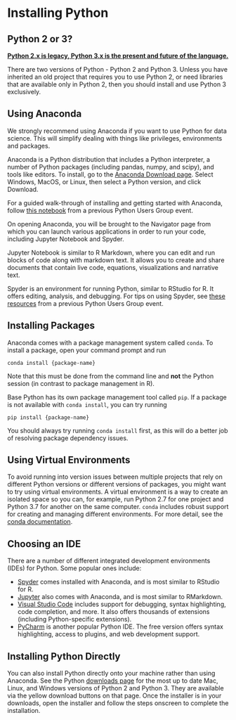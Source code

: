 # Installing Python

## Python 2 or 3? 

[**Python 2.x is legacy, Python 3.x is the present and future of the language.**](https://wiki.python.org/moin/Python2orPython3)

There are two versions of Python - Python 2 and Python 3. Unless you have inherited an old project that requires you to use Python 2, or need libraries that are available only in Python 2, then you should install and use Python 3 exclusively.

## Using Anaconda 

We strongly recommend using Anaconda if you want to use Python for data science. This will simplify dealing with things like privileges, environments and packages. 

Anaconda is a Python distribution that includes a Python interpreter, a number of Python packages (including pandas, numpy, and scipy), and tools like editors. To install, go to the [Anaconda Download page](https://www.anaconda.com/distribution/#download-section). Select Windows, MacOS, or Linux, then select a Python version, and click Download.

For a guided walk-through of installing and getting started with Anaconda, follow [this notebook](https://github.com/UI-Research/python-resources/blob/main/notebooks/anaconda-installation.ipynb) from a previous Python Users Group event. 

On opening Anaconda, you will be brought to the Navigator page from which you can launch various applications in order to run your code, including Jupyter Notebook and Spyder. 

Jupyter Notebook is similar to R Markdown, where you can edit and run blocks of code along with markdown text. It allows you to create and share documents that contain live code, equations, visualizations and narrative text. 

Spyder is an environment for running Python, similar to RStudio for R. It offers editing, analysis, and debugging. For tips on using Spyder, see [these resources](https://urbanorg.box.com/s/3raiuvsykulh290884xkogduzbdhi371) from a previous Python Users Group event. 

## Installing Packages 

Anaconda comes with a package management system called `conda`. To install a package, open your command prompt and run 

`conda install {package-name}`

Note that this must be done from the command line and **not** the Python session (in contrast to package management in R).

Base Python has its own package management tool called `pip`. If a package is not available with `conda install`, you can try running 

`pip install {package-name}`

You should always try running `conda install` first, as this will do a better job of resolving package dependency issues.

## Using Virtual Environments 
 
To avoid running into version issues between multiple projects that rely on different Python versions or different versions of packages, you might want to try using virtual environments. A virtual environment is a way to create an isolated space so you can, for example, run Python 2.7 for one project and Python 3.7 for another on the same computer. `conda` includes robust support for creating and managing different environments. For more detail, see the [conda documentation](https://docs.conda.io/projects/conda/en/latest/user-guide/tasks/manage-environments.html). 

## Choosing an IDE 

There are a number of different integrated development environments (IDEs) for Python. Some popular ones include:

* [Spyder](https://www.spyder-ide.org/) comes installed with Anaconda, and is most similar to RStudio for R. 
* [Jupyter](https://jupyter.org/) also comes with Anaconda, and is most similar to RMarkdown.
* [Visual Studio Code](https://code.visualstudio.com/) includes support for debugging, syntax highlighting, code completion, and more. It also offers thousands of extensions (including Python-specific extensions). 
* [PyCharm](https://www.jetbrains.com/pycharm/) is another popular Python IDE. The free version offers syntax highlighting, access to plugins, and web development support.

## Installing Python Directly

You can also install Python directly onto your machine rather than using Anaconda. See the Python [downloads page](https://www.python.org/downloads/) for the most up to date Mac, Linux, and Windows versions of Python 2 and Python 3. They are available via the yellow download buttons on that page. Once the installer is in your downloads, open the installer and follow the steps onscreen to complete the installation. 